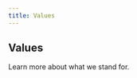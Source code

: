 ```yaml
---
title: Values
---
```


<section class="hero pb-5">
    <div class="container">
        <div class="row text-md-center justify-content-center">
            <div class="col-md-6">
				<h1>Values</h1>
				<p class="intro-para">Learn more about what we stand for.</p>
			</div>
        </div>
    </div>
</section>